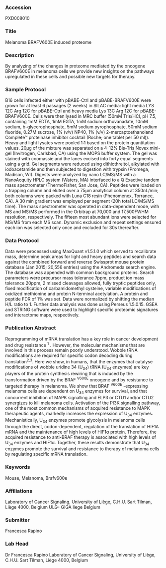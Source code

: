 ### Accession
PXD008010

### Title
Melanoma BRAFV600E induced proteome

### Description
By analyzing of the changes in proteome mediated by the oncogene BRAFV600E in melanoma cells we provide new insights on the pathways upregulated in these cells and possible new targets for therapy.

### Sample Protocol
B16 cells infected either with pBABE-Ctrl and pBABE-BRAFV600E were grown for at least 6 passages (2 weeks) in SILAC media: light media LYS 12C Arg 12C for pBABE-Ctrl and heavy media Lys 13C Arg 12C for pBABE-BRAFV600E. Cells were then lysed in MRC buffer (50mM Tris/HCl, pH 7.5, containing 1mM EDTA,     1mM     EGTA,     1mM     sodium     orthovanadate,     10mM     sodium, b-glycerophosphate, 5mM sodium pyrophosphate, 50mM sodium fluoride, 0.27M sucrose,  1%  (v/v)  NP40,  1%  (v/v)  2-mercaptoethanoland  Complete™  proteinase inhibitor  cocktail  (Roche;  one  tablet  per  50  ml)). Heavy and light lysates were pooled 1:1 based on the protein quantitation values. 20µg of the mixture was separated on a 4-12% Bis-Tris Novex mini-gel (Invitrogen, Carlsbad, CA) using the MOPS buffer system. The gel was stained with coomassie and the lanes excised into forty equal segments using a grid. Gel segments were reduced using dithiothreitol, alkylated with iodoacetamide and then subjected to digestion with trypsin (Promega, Madison, WI). Digests were analyzed by nano LC/MS/MS with a NanoAcquity HPLC system (Waters, MA) interfaced to a Q Exactive tandem mass spectrometer (ThermoFisher, San Jose, CA). Peptides were loaded on a trapping column and eluted over a 75µm analytical column at 350nL/min; both columns were packed with Luna C18 resin (Phenomenex, Torrance, CA). A 30 min gradient was employed per segment (20h total LC/MS/MS time). The mass spectrometer was operated in data-dependent mode, with MS and MS/MS performed in the Orbitrap at 70,000 and 17,500FWHM resolution, respectively. The fifteen most abundant ions were selected for MS/MS from each MS scan. Dynamic exclusion and repeat settings ensured each ion was selected only once and excluded for 30s thereafter.

### Data Protocol
Data were processed using MaxQuant v1.5.1.0 which served to recalibrate mass, determine peak areas for light and heavy peptides and search data against the combined forward and reverse Swissprot mouse protein database (Jan 2015; 20,556 entries) using the Andromeda search engine. The database was appended with common background proteins. Search parameters were precursor mass tolerance 7ppm, product ion mass tolerance 20ppm, 2 missed cleavages allowed, fully tryptic peptides only, fixed modification of carbamidomethyl cysteine, variable modifications of oxidized methionine and protein N-terminal acetylation. A protein and peptide FDR of 1% was set. Data were normalized by shifting the median H/L ratio to 1. Further data analysis was done using Perseus 1.5.0.15. GSEA and STRING software were used to highlight specific proteomic signatures and interactome maps, respectively.

### Publication Abstract
Reprogramming of mRNA translation has a key role in cancer development and drug resistance <sup>1</sup> . However, the molecular mechanisms that are involved in this process remain poorly understood. Wobble tRNA modifications are required for specific codon decoding during translation<sup>2,3</sup>. Here we show, in humans, that the enzymes that catalyse modifications of wobble uridine 34 (U<sub>34</sub>) tRNA (U<sub>34</sub> enzymes) are key players of the protein synthesis rewiring that is induced by the transformation driven by the BRAF <sup>V600E</sup> oncogene and by resistance to targeted therapy in melanoma. We show that BRAF <sup>V600E</sup> -expressing melanoma cells are dependent on U<sub>34</sub> enzymes for survival, and that concurrent inhibition of MAPK signalling and ELP3 or CTU1 and/or CTU2 synergizes to kill melanoma cells. Activation of the PI3K signalling pathway, one of the most common mechanisms of acquired resistance to MAPK therapeutic agents, markedly increases the expression of U<sub>34</sub> enzymes. Mechanistically, U<sub>34</sub> enzymes promote glycolysis in melanoma cells through the direct, codon-dependent, regulation of the translation of HIF1A mRNA and the maintenance of high levels of HIF1&#x3b1; protein. Therefore, the acquired resistance to anti-BRAF therapy is associated with high levels of U<sub>34</sub> enzymes and HIF1&#x3b1;. Together, these results demonstrate that U<sub>34</sub> enzymes promote the survival and resistance to therapy of melanoma cells by regulating specific mRNA translation.

### Keywords
Mouse, Melanoma, Brafv600e

### Affiliations
Laboratory of   Cancer   Signaling, University  of  Liège, C.H.U.  Sart  Tilman, Liège  4000,  Belgium
ULG- GIGA liege Belgium

### Submitter
Francesca Rapino

### Lab Head
Dr Francesca Rapino
Laboratory of   Cancer   Signaling, University  of  Liège, C.H.U.  Sart  Tilman, Liège  4000,  Belgium


